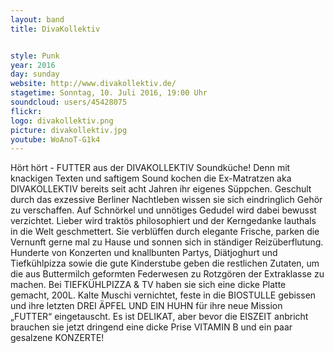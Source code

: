 ```yaml
---
layout: band
title: DivaKollektiv


style: Punk
year: 2016
day: sunday
website: http://www.divakollektiv.de/
stagetime: Sonntag, 10. Juli 2016, 19:00 Uhr
soundcloud: users/45428075
flickr:
logo: divakollektiv.png
picture: divakollektiv.jpg
youtube: WoAnoT-G1k4
---
```

Hört hört - FUTTER aus der DIVAKOLLEKTIV Soundküche!
Denn mit knackigen Texten und saftigem Sound kochen die Ex-Matratzen aka DIVAKOLLEKTIV bereits seit acht Jahren ihr eigenes Süppchen. Geschult durch das exzessive Berliner Nachtleben wissen sie sich eindringlich Gehör zu verschaffen.
Auf Schnörkel und unnötiges Gedudel wird dabei bewusst verzichtet. Lieber wird traktös philosophiert und der Kerngedanke lauthals in die Welt geschmettert. Sie verblüffen durch elegante Frische, parken die Vernunft gerne mal zu Hause und sonnen sich in ständiger Reizüberflutung. Hunderte von Konzerten und knallbunten Partys, Diätjoghurt und Tiefkühlpizza sowie die gute Kinderstube geben die restlichen Zutaten, um die aus Buttermilch geformten Federwesen zu Rotzgören der Extraklasse zu machen.
Bei TIEFKÜHLPIZZA & TV haben sie sich eine dicke Platte gemacht, 200L. Kalte Muschi vernichtet, feste in die BIOSTULLE gebissen und ihre letzten DREI ÄPFEL UND EIN HUHN für ihre neue Mission „FUTTER“ eingetauscht. Es ist DELIKAT, aber bevor die EISZEIT anbricht brauchen sie jetzt dringend eine dicke Prise VITAMIN B und ein paar gesalzene KONZERTE!
